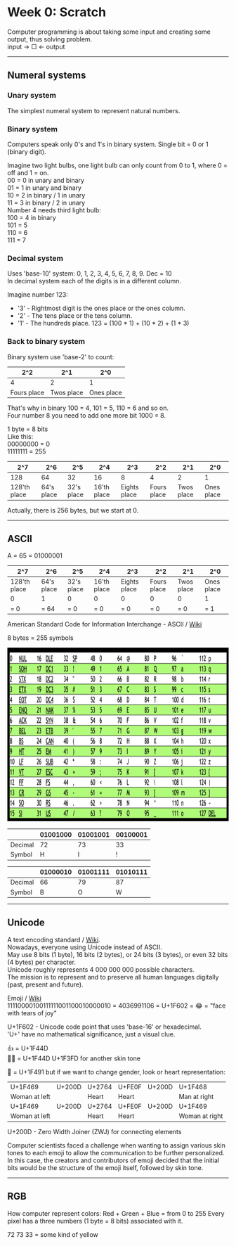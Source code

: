 # Week 0: Scratch
Computer programming is about taking some input and creating some output, thus solving problem.  
input -> ▢ <- output

---
## Numeral systems
### Unary system
The simplest numeral system to represent natural numbers.
### Binary system
Computers speak only 0's and 1's in binary system.
Single bit = 0 or 1 (binary digit).

Imagine two light bulbs, one light bulb can only count from 0 to 1, where 0 = off and 1 = on.  
00 = 0 in unary and binary  
01 = 1 in unary and binary  
10 = 2 in binary / 1 in unary  
11 = 3 in binary / 2 in unary  
Number 4 needs third light bulb:  
100 = 4 in binary  
101 = 5  
110 = 6  
111 = 7  

### Decimal system
Uses 'base-10' system: 0, 1, 2, 3, 4, 5, 6, 7, 8, 9. Dec = 10  
In decimal system each of the digits is in a different column.

Imagine number 123:
- '3' - Rightmost digit is the ones place or the ones column.
- '2' - The tens place or the tens column.
- '1' - The hundreds place.
123 = (100 * 1) + (10 * 2) + (1 * 3)

### Back to binary system

Binary system use 'base-2' to count:

| 2^2         | 2^1        | 2^0        |
|-------------|------------|------------|
| 4           | 2          | 1          |
| Fours place | Twos place | Ones place |

That's why in binary 100 = 4, 101 = 5, 110 = 6 and so on.  
Four number 8 you need to add one more bit 1000 = 8.  

1 byte = 8 bits  
Like this:  
00000000 = 0  
11111111 = 255  

| 2^7          | 2^6        | 2^5        | 2^4         | 2^3          | 2^2         | 2^1        | 2^0        |
|--------------|------------|------------|-------------|--------------|-------------|------------|------------|
| 128          | 64         | 32         | 16          | 8            | 4           | 2          | 1          |
| 128'th place | 64's place | 32's place | 16'th place | Eights place | Fours place | Twos place | Ones place |

Actually, there is 256 bytes, but we start at 0.

---
## ASCII

A = 65 = 01000001

| 2^7          | 2^6        | 2^5        | 2^4         | 2^3          | 2^2         | 2^1        | 2^0        |
|--------------|------------|------------|-------------|--------------|-------------|------------|------------|
| 128'th place | 64's place | 32's place | 16'th place | Eights place | Fours place | Twos place | Ones place |
| 0            | 1          | 0          | 0           | 0            | 0           | 0          | 1          |
| = 0          | = 64       | = 0        | = 0         | = 0          | = 0         | = 0        | = 1        |

American Standard Code for Information Interchange - ASCII / [Wiki](https://en.wikipedia.org/wiki/ASCII)

8 bytes = 255 symbols

<img src="img/cs50Week0Slide93.png" alt="cs50Week0Slide93" height="395">

|         | 01001000 | 01001001 | 00100001 |
|---------|----------|----------|----------|
| Decimal | 72       | 73       | 33       |
| Symbol  | H        | I        | !        |

|         | 01000010 | 01001111 | 01010111 |
|---------|----------|----------|----------|
| Decimal | 66       | 79       | 87       |
| Symbol  | B        | O        | W        |

---
## Unicode
A text encoding standard / [Wiki](https://en.wikipedia.org/wiki/Unicode).  
Nowadays, everyone using Unicode instead of ASCII.  
May use 8 bits (1 byte), 16 bits (2 bytes), or 24 bits (3 bytes), or even 32 bits (4 bytes) per character.  
Unicode roughly represents 4 000 000 000 possible characters.  
The mission is to represent and to preserve all human languages digitally (past, present and future).

Emoji / [Wiki](https://en.wikipedia.org/wiki/Emoji)  
11110000100111111001100010000010 = 4036991106 = U+1F602 = 😂 = "face with tears of joy"

U+1F602 - Unicode code point that uses 'base-16' or hexadecimal.  
'U+' have no mathematical significance, just a visual clue.

👍 = U+1F44D  
👍🏻 = U+1F44D U+1F3FD for another skin tone

💑 = U+1F491 but if we want to change gender, look or heart representation:

|               |        |        |        |        |                |
|---------------|--------|--------|--------|--------|----------------|
| U+1F469       | U+200D | U+2764 | U+FE0F | U+200D | U+1F468        |
| Woman at left |        | Heart  | Heart  |        | Man at right   |
| U+1F469       | U+200D | U+2764 | U+FE0F | U+200D | U+1F469        |
| Woman at left |        | Heart  | Heart  |        | Woman at right |

U+200D - Zero Width Joiner (ZWJ) for connecting elements

Computer scientists faced a challenge when wanting to assign various skin tones to each emoji to allow the communication to be further personalized. In this case, the creators and contributors of emoji decided that the initial bits would be the structure of the emoji itself, followed by skin tone.

---
## RGB
How computer represent colors:
Red + Green + Blue = from 0 to 255
Every pixel has a three numbers (1 byte = 8 bits) associated with it.

72 73 33 = some kind of yellow